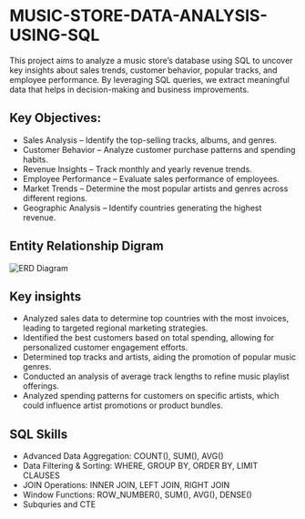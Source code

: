 # MUSIC-STORE-DATA-ANALYSIS-USING-SQL
This project aims to analyze a music store’s database using SQL to uncover key insights about sales trends, customer behavior, popular tracks, and employee performance. By leveraging SQL queries, we extract meaningful data that helps in decision-making and business improvements.

## Key Objectives:
* Sales Analysis – Identify the top-selling tracks, albums, and genres.
* Customer Behavior – Analyze customer purchase patterns and spending habits.
* Revenue Insights – Track monthly and yearly revenue trends.
* Employee Performance – Evaluate sales performance of employees.
* Market Trends – Determine the most popular artists and genres across different regions.
* Geographic Analysis – Identify countries generating the highest revenue.

## Entity Relationship Digram
![ERD Diagram](images/ERD.pgerd.png)
## Key insights
* Analyzed sales data to determine top countries with the most invoices, leading to targeted regional marketing strategies.
* Identified the best customers based on total spending, allowing for personalized customer engagement efforts.
* Determined top tracks and artists, aiding the promotion of popular music genres.
* Conducted an analysis of average track lengths to refine music playlist offerings.
* Analyzed spending patterns for customers on specific artists, which could influence artist promotions or product bundles.

## SQL Skills
* Advanced Data Aggregation: COUNT(), SUM(), AVG()
* Data Filtering & Sorting: WHERE, GROUP BY, ORDER BY, LIMIT CLAUSES
* JOIN Operations: INNER JOIN, LEFT JOIN, RIGHT JOIN
* Window Functions: ROW_NUMBER(), SUM(), AVG(), DENSE()
* Subquries and CTE
  

